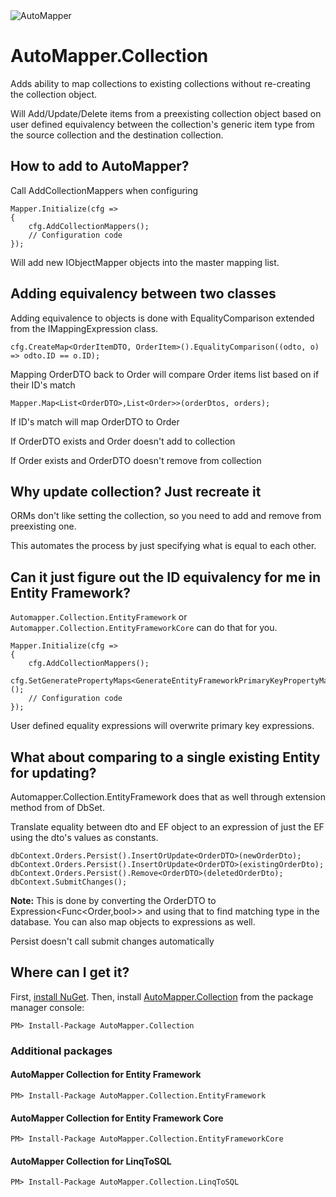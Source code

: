 <img src="https://s3.amazonaws.com/automapper/logo.png" alt="AutoMapper"> 

# AutoMapper.Collection
Adds ability to map collections to existing collections without re-creating the collection object.

Will Add/Update/Delete items from a preexisting collection object based on user defined equivalency between the collection's generic item type from the source collection and the destination collection.

## How to add to AutoMapper?
Call AddCollectionMappers when configuring
```
Mapper.Initialize(cfg =>
{
    cfg.AddCollectionMappers();
    // Configuration code
});
```
Will add new IObjectMapper objects into the master mapping list.

## Adding equivalency between two classes
Adding equivalence to objects is done with EqualityComparison extended from the IMappingExpression class.
```
cfg.CreateMap<OrderItemDTO, OrderItem>().EqualityComparison((odto, o) => odto.ID == o.ID);
```
Mapping OrderDTO back to Order will compare Order items list based on if their ID's match
```
Mapper.Map<List<OrderDTO>,List<Order>>(orderDtos, orders);
```
If ID's match will map OrderDTO to Order

If OrderDTO exists and Order doesn't add to collection

If Order exists and OrderDTO doesn't remove from collection

## Why update collection? Just recreate it 
ORMs don't like setting the collection, so you need to add and remove from preexisting one.

This automates the process by just specifying what is equal to each other.

## Can it just figure out the ID equivalency for me in Entity Framework?
`Automapper.Collection.EntityFramework` or `Automapper.Collection.EntityFrameworkCore` can do that for you.

```
Mapper.Initialize(cfg =>
{
    cfg.AddCollectionMappers();
    cfg.SetGeneratePropertyMaps<GenerateEntityFrameworkPrimaryKeyPropertyMaps<DB>>();
    // Configuration code
});
```
User defined equality expressions will overwrite primary key expressions.

## What about comparing to a single existing Entity for updating?
Automapper.Collection.EntityFramework does that as well through extension method from of DbSet<TEntity>.

Translate equality between dto and EF object to an expression of just the EF using the dto's values as constants.
```
dbContext.Orders.Persist().InsertOrUpdate<OrderDTO>(newOrderDto);
dbContext.Orders.Persist().InsertOrUpdate<OrderDTO>(existingOrderDto);
dbContext.Orders.Persist().Remove<OrderDTO>(deletedOrderDto);
dbContext.SubmitChanges();
```
**Note:** This is done by converting the OrderDTO to Expression<Func<Order,bool>> and using that to find matching type in the database.  You can also map objects to expressions as well.

Persist doesn't call submit changes automatically

## Where can I get it?

First, [install NuGet](http://docs.nuget.org/docs/start-here/installing-nuget). Then, install [AutoMapper.Collection](https://www.nuget.org/packages/AutoMapper.Collection/) from the package manager console:
```
PM> Install-Package AutoMapper.Collection
```

### Additional packages

#### AutoMapper Collection for Entity Framework
```
PM> Install-Package AutoMapper.Collection.EntityFramework
```

#### AutoMapper Collection for Entity Framework Core
```
PM> Install-Package AutoMapper.Collection.EntityFrameworkCore
```

#### AutoMapper Collection for LinqToSQL
```
PM> Install-Package AutoMapper.Collection.LinqToSQL
```